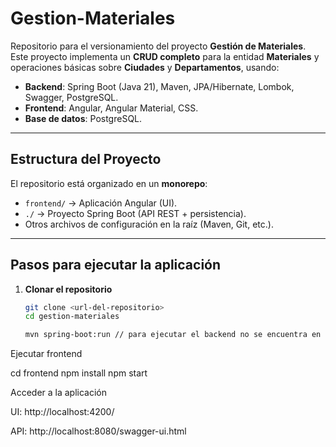 # Gestion-Materiales

Repositorio para el versionamiento del proyecto **Gestión de Materiales**.  
Este proyecto implementa un **CRUD completo** para la entidad **Materiales** y operaciones básicas sobre **Ciudades** y **Departamentos**, usando:

- **Backend**: Spring Boot (Java 21), Maven, JPA/Hibernate, Lombok, Swagger, PostgreSQL.
- **Frontend**: Angular, Angular Material, CSS.
- **Base de datos**: PostgreSQL.

---

## Estructura del Proyecto
El repositorio está organizado en un **monorepo**:
- `frontend/` → Aplicación Angular (UI).
- `./` → Proyecto Spring Boot (API REST + persistencia).
- Otros archivos de configuración en la raíz (Maven, Git, etc.).

---

## Pasos para ejecutar la aplicación

1. **Clonar el repositorio**
   ```bash
   git clone <url-del-repositorio>
   cd gestion-materiales

   mvn spring-boot:run // para ejecutar el backend no se encuentra en la raiz del proyecto

Ejecutar frontend

cd frontend
npm install
npm start


Acceder a la aplicación

UI: http://localhost:4200/

API: http://localhost:8080/swagger-ui.html

